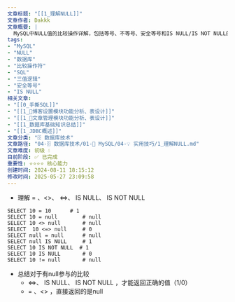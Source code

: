 ```yaml
---
文章标题: "[[1_理解NULL]]" 
文章作者: Dakkk
文章概要: |
  MySQL中NULL值的比较操作详解，包括等号、不等号、安全等号和IS NULL/IS NOT NULL的使用区别和返回结果
tags:
- "MySQL"
- "NULL"
- "数据库"
- "比较操作符"
- "SQL"
- "三值逻辑"
- "安全等号"
- "IS NULL"
相关文章:
- "[[0_手撕SQL]]"
- "[[1_📕博客设置模块功能分析、表设计]]"
- "[[1_📕文章管理模块功能分析、表设计]]"
- "[[1_数据库基础知识总结]]"
- "[[1_JDBC概述]]"
文章分类: "🗄️ 数据库技术"
文章路径: "04-🗄️ 数据库技术/01-🐬 MySQL/04-💡 实用技巧/1_理解NULL.md"
文章难度: 初级 💧
目前阶段: ✅ 已完成
重要性: ⭐⭐⭐⭐ 核心能力
创建时间: 2024-08-11 18:15:12
修改时间: 2025-05-27 23:09:58
---
```


- 理解 = 、<>、 <=>、 IS NULL、 IS NOT NULL
```mysql
SELECT 10 = 10		# 1
SELECT 10 = null		# null
SELECT 10 <> null		# null
SELECT  10 <=> null 	# 0
SELECT null = null		# null
SELECT null IS NULL		# 1
SELECT 10 IS NOT NULL  # 1
SELECT 10 IS NULL		# 0
SELECT 10 != null		# null
```
- 总结对于有null参与的比较
	- <=>、 IS NULL、 IS NOT NULL ，才能返回正确的值（1/0）
	- = 、<> ，直接返回的是null